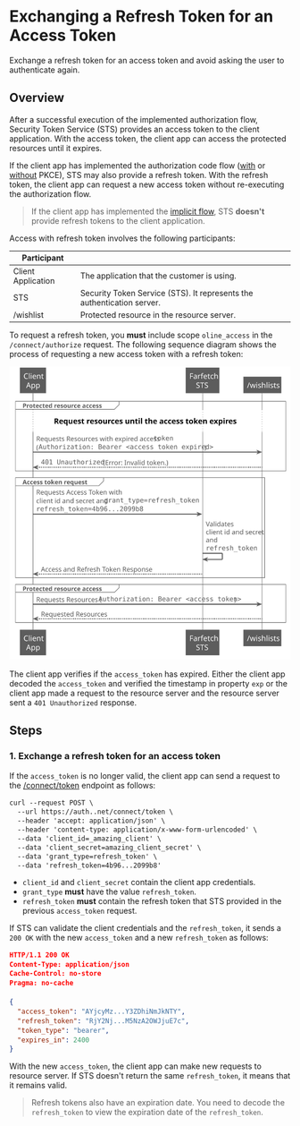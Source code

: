 <!--title:start-->
# Exchanging a Refresh Token for an Access Token
<!--title:end-->
<!--shortdesc:start-->

Exchange a refresh token for an access token and avoid asking the user to authenticate again.

<!--shortdesc:end-->

<!--desc:start-->
## Overview

After a successful execution of the implemented authorization flow,  Security Token Service (STS) provides an access token to the client application. With the access token, the client app can access the protected resources until it expires. 

If the client app has implemented the authorization code flow ([with](authorization-code-with-pkce.md) or [without](authorization-code.md) PKCE),  STS may also provide a refresh token. With the refresh token, the client app can request a new access token without re-executing the authorization flow.

> If the client app has implemented the [implicit flow](implicit.md),  STS **doesn't** provide refresh tokens to the client application.

Access with refresh token involves the following participants:

| Participant |   |
|-------------- |--------------- |
| Client Application | The application that the customer is using. |
|  STS |Security Token Service (STS). It represents the authentication server. |
| /wishlist | Protected resource in the resource server. |

To request a refresh token, you **must** include scope `oline_access` in the `/connect/authorize` request. The following sequence diagram shows the process of requesting a new access token with a refresh token:

![](../images/access-with-refresh-token.svg)

The client app verifies if the `access_token` has expired. Either the client app decoded the `access_token` and verified the timestamp in property `exp` or the client app made a request to the resource server and the resource server sent a `401 Unauthorized` response.

## Steps

### 1. Exchange a refresh token for an access token 
If the `access_token` is no longer valid, the client app can send a request to the [/connect/token](../authentication-api/token.md) endpoint as follows:

```shell
curl --request POST \
  --url https://auth..net/connect/token \
  --header 'accept: application/json' \
  --header 'content-type: application/x-www-form-urlencoded' \
  --data 'client_id=_amazing_client' \
  --data 'client_secret=amazing_client_secret' \
  --data 'grant_type=refresh_token' \
  --data 'refresh_token=4b96...2099b8'
```

* `client_id` and `client_secret` contain the client app credentials.
* `grant_type` **must** have the value `refresh_token`.
* `refresh_token` **must** contain the refresh token that  STS provided in the previous `access_token` request.

If  STS can validate the client credentials and the `refresh_token`, it sends a `200 OK` with the new `access_token` and a new `refresh_token` as follows:

```json
HTTP/1.1 200 OK
Content-Type: application/json
Cache-Control: no-store
Pragma: no-cache

{
  "access_token": "AYjcyMz...Y3ZDhiNmJkNTY",
  "refresh_token": "RjY2Nj...M5NzA2OWJjuE7c",
  "token_type": "bearer",
  "expires_in": 2400
}
```

With the new `access_token`, the client app can make new requests to  resource server.
If  STS doesn't return the same `refresh_token`, it means that it remains valid.

> Refresh tokens also have an expiration date. You need to decode the `refresh_token` to view the expiration date of the `refresh_token`. 
<!--desc:end-->